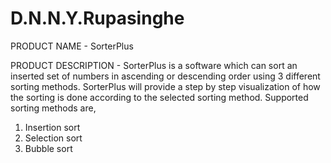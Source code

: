 # D.N.N.Y.Rupasinghe

PRODUCT NAME - SorterPlus

PRODUCT DESCRIPTION -
SorterPlus is a software which can sort an inserted set of numbers in ascending or descending order using 3 different sorting methods. 
SorterPlus will provide a step by step visualization of how the sorting is done according to the selected sorting method.
Supported sorting methods are,
1. Insertion sort
2. Selection sort
3. Bubble sort 
